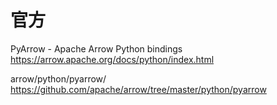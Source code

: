 
# 官方

PyArrow - Apache Arrow Python bindings https://arrow.apache.org/docs/python/index.html

arrow/python/pyarrow/ https://github.com/apache/arrow/tree/master/python/pyarrow
